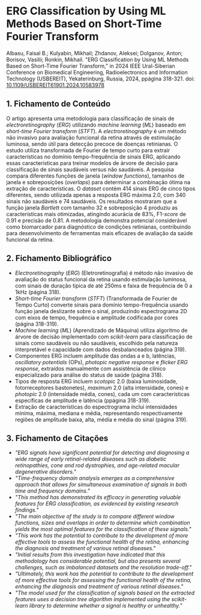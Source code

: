 # ERG Classification by Using ML Methods Based on Short-Time Fourier Transform

Albasu, Faisal B.; Kulyabin, Mikhail; Zhdanov, Aleksei; Dolganov, Anton; Borisov, Vasilii; Ronkin, Mikhail. "ERG Classification by Using ML Methods Based on Short-Time Fourier Transform," in 2024 IEEE Ural-Siberian Conference on Biomedical Engineering, Radioelectronics and Information Technology (USBEREIT), Yekaterinburg, Russia, 2024, ppágina 318-321. doi: [10.1109/USBEREIT61901.2024.10583978](https://doi.org/10.1109/USBEREIT61901.2024.10583978)

## 1. Fichamento de Conteúdo

O artigo apresenta uma metodologia para classificação de sinais de *electroretinography* (*ERG*) utilizando *machine learning* (*ML*) baseado em *short-time Fourier transform* (*STFT*). A *electroretinography* é um método não invasivo para avaliação funcional da retina através de estimulação luminosa, sendo útil para detecção precoce de doenças retinianas. O estudo utiliza transformada de Fourier de tempo curto para extrair características no domínio tempo-frequência de sinais ERG, aplicando essas características para treinar modelos de árvore de decisão para classificação de sinais saudáveis versus não saudáveis. A pesquisa compara diferentes funções de janela (*window functions*), tamanhos de janela e sobreposições (*overlaps*) para determinar a combinação ótima na extração de características. O *dataset* contém 414 sinais ERG de cinco tipos diferentes, sendo utilizada apenas a resposta ERG máxima 2.0, com 340 sinais não saudáveis e 74 saudáveis. Os resultados mostraram que a função janela *Bartlett* com tamanho 32 e sobreposição 4 produziu as características mais otimizadas, atingindo acurácia de 83%, F1-*score* de 0.91 e precisão de 0.81. A metodologia demonstra potencial considerável como biomarcador para diagnóstico de condições retinianas, contribuindo para desenvolvimento de ferramentas mais eficazes de avaliação da saúde funcional da retina.

## 2. Fichamento Bibliográfico

* *Electroretinography* (*ERG*) (Eletroretinografia) é método não invasivo de avaliação do status funcional da retina usando estimulação luminosa, com sinais de duração típica de até 250ms e faixa de frequência de 0 a 1kHz (página 318).
* *Short-time Fourier transform* (*STFT*) (Transformada de Fourier de Tempo Curto) converte sinais para domínio tempo-frequência usando função janela deslizante sobre o sinal, produzindo espectrograma 2D com eixos de tempo, frequência e amplitude codificada por cores (página 318-319).
* *Machine learning* (*ML*) (Aprendizado de Máquina) utiliza algoritmo de árvore de decisão implementado com *scikit-learn* para classificação de sinais como saudáveis ou não saudáveis, escolhido pela natureza interpretável e capacidade com dados desbalanceados (página 319).
* Componentes ERG incluem amplitude das ondas a e b, latências, *oscillatory potentials* (OPs), *photopic negative response* e *flicker ERG response*, extraídos manualmente com assistência de clínico especializado para análise do status de saúde (página 318).
* Tipos de resposta ERG incluem *scotopic* 2.0 (baixa luminosidade, fotorreceptores bastonetes), *maximum* 2.0 (alta intensidade, cones) e *photopic* 2.0 (intensidade média, cones), cada um com características específicas de amplitude e latência (ppágina 318-319).
* Extração de características do espectrograma inclui intensidades mínima, máxima, mediana e média, representando respectivamente regiões de amplitude baixa, alta, média e média do sinal (página 319).

## 3. Fichamento de Citações

* _"ERG signals have significant potential for detecting and diagnosing a wide range of early retinal-related diseases such as diabetic retinopathies, cone and rod dystrophies, and age-related macular degenerative disorders."_
* _"Time-frequency domain analysis emerges as a comprehensive approach that allows for simultaneous examination of signals in both time and frequency domains."_
* _"This method has demonstrated its efficacy in generating valuable features for ERG classification, as evidenced by existing research findings."_
* _"The main objective of the study is to compare different window functions, sizes and overlaps in order to determine which combination yields the most optimal features for the classification of these signals."_
* _"This work has the potential to contribute to the development of more effective tools to assess the functional health of the retina, enhancing the diagnosis and treatment of various retinal diseases."_
* _"Initial results from this investigation have indicated that this methodology has considerable potential, but also presents several challenges, such as imbalanced datasets and the resolution trade-off."_
* _"Ultimately, this work has the potential to contribute to the development of more effective tools for assessing the functional health of the retina, enhancing the diagnosis and treatment of various retinal diseases."_
* _"The model used for the classification of signals based on the extracted features uses a decision tree algorithm implemented using the scikit-learn library to determine whether a signal is healthy or unhealthy."_
